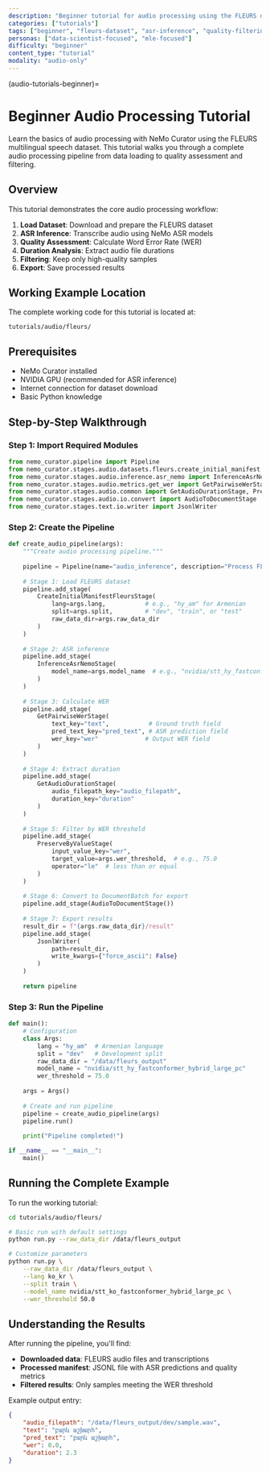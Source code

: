 ```yaml
---
description: "Beginner tutorial for audio processing using the FLEURS dataset"
categories: ["tutorials"]
tags: ["beginner", "fleurs-dataset", "asr-inference", "quality-filtering"]
personas: ["data-scientist-focused", "mle-focused"]
difficulty: "beginner"
content_type: "tutorial"
modality: "audio-only"
---
```


(audio-tutorials-beginner)=
# Beginner Audio Processing Tutorial

Learn the basics of audio processing with NeMo Curator using the FLEURS multilingual speech dataset. This tutorial walks you through a complete audio processing pipeline from data loading to quality assessment and filtering.

## Overview

This tutorial demonstrates the core audio processing workflow:

1. **Load Dataset**: Download and prepare the FLEURS dataset
2. **ASR Inference**: Transcribe audio using NeMo ASR models  
3. **Quality Assessment**: Calculate Word Error Rate (WER)
4. **Duration Analysis**: Extract audio file durations
5. **Filtering**: Keep only high-quality samples
6. **Export**: Save processed results

## Working Example Location

The complete working code for this tutorial is located at:
```
tutorials/audio/fleurs/
```

## Prerequisites

- NeMo Curator installed
- NVIDIA GPU (recommended for ASR inference)
- Internet connection for dataset download
- Basic Python knowledge

## Step-by-Step Walkthrough

### Step 1: Import Required Modules

```python
from nemo_curator.pipeline import Pipeline
from nemo_curator.stages.audio.datasets.fleurs.create_initial_manifest import CreateInitialManifestFleursStage
from nemo_curator.stages.audio.inference.asr_nemo import InferenceAsrNemoStage
from nemo_curator.stages.audio.metrics.get_wer import GetPairwiseWerStage
from nemo_curator.stages.audio.common import GetAudioDurationStage, PreserveByValueStage
from nemo_curator.stages.audio.io.convert import AudioToDocumentStage
from nemo_curator.stages.text.io.writer import JsonlWriter
```

### Step 2: Create the Pipeline

```python
def create_audio_pipeline(args):
    """Create audio processing pipeline."""
    
    pipeline = Pipeline(name="audio_inference", description="Process FLEURS dataset with ASR")
    
    # Stage 1: Load FLEURS dataset
    pipeline.add_stage(
        CreateInitialManifestFleursStage(
            lang=args.lang,           # e.g., "hy_am" for Armenian
            split=args.split,         # "dev", "train", or "test"
            raw_data_dir=args.raw_data_dir
        )
    )
    
    # Stage 2: ASR inference
    pipeline.add_stage(
        InferenceAsrNemoStage(
            model_name=args.model_name  # e.g., "nvidia/stt_hy_fastconformer_hybrid_large_pc"
        )
    )
    
    # Stage 3: Calculate WER
    pipeline.add_stage(
        GetPairwiseWerStage(
            text_key="text",           # Ground truth field
            pred_text_key="pred_text", # ASR prediction field
            wer_key="wer"             # Output WER field
        )
    )
    
    # Stage 4: Extract duration
    pipeline.add_stage(
        GetAudioDurationStage(
            audio_filepath_key="audio_filepath",
            duration_key="duration"
        )
    )
    
    # Stage 5: Filter by WER threshold
    pipeline.add_stage(
        PreserveByValueStage(
            input_value_key="wer",
            target_value=args.wer_threshold,  # e.g., 75.0
            operator="le"  # less than or equal
        )
    )
    
    # Stage 6: Convert to DocumentBatch for export
    pipeline.add_stage(AudioToDocumentStage())
    
    # Stage 7: Export results
    result_dir = f"{args.raw_data_dir}/result"
    pipeline.add_stage(
        JsonlWriter(
            path=result_dir,
            write_kwargs={"force_ascii": False}
        )
    )
    
    return pipeline
```

### Step 3: Run the Pipeline

```python
def main():
    # Configuration
    class Args:
        lang = "hy_am"  # Armenian language
        split = "dev"   # Development split
        raw_data_dir = "/data/fleurs_output"
        model_name = "nvidia/stt_hy_fastconformer_hybrid_large_pc"
        wer_threshold = 75.0
    
    args = Args()
    
    # Create and run pipeline
    pipeline = create_audio_pipeline(args)
    pipeline.run()
    
    print("Pipeline completed!")

if __name__ == "__main__":
    main()
```

## Running the Complete Example

To run the working tutorial:

```bash
cd tutorials/audio/fleurs/

# Basic run with default settings
python run.py --raw_data_dir /data/fleurs_output

# Customize parameters
python run.py \
    --raw_data_dir /data/fleurs_output \
    --lang ko_kr \
    --split train \
    --model_name nvidia/stt_ko_fastconformer_hybrid_large_pc \
    --wer_threshold 50.0
```

## Understanding the Results

After running the pipeline, you'll find:

- **Downloaded data**: FLEURS audio files and transcriptions
- **Processed manifest**: JSONL file with ASR predictions and quality metrics
- **Filtered results**: Only samples meeting the WER threshold

Example output entry:
```json
{
    "audio_filepath": "/data/fleurs_output/dev/sample.wav",
    "text": "բարև աշխարհ",
    "pred_text": "բարև աշխարհ", 
    "wer": 0.0,
    "duration": 2.3
}
```
